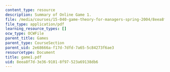 ```yaml
---
content_type: resource
description: Summary of Online Game 1.
file: /media/courses/15-040-game-theory-for-managers-spring-2004/8eea8f7d3e3691018f97523a69138db6_game1.pdf
file_type: application/pdf
learning_resource_types: []
ocw_type: OCWFile
parent_title: Games
parent_type: CourseSection
parent_uid: 2e68666a-f17d-7dfd-7a65-5c84273f6ae3
resourcetype: Document
title: game1.pdf
uid: 8eea8f7d-3e36-9101-8f97-523a69138db6
---
```

